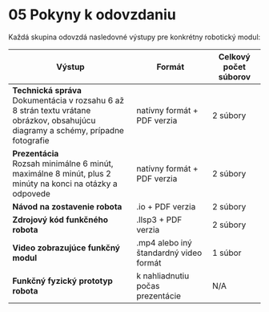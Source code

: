 # 05 Pokyny k odovzdaniu

Každá skupina odovzdá nasledovné výstupy pre konkrétny robotický modul:


| Výstup | Formát | Celkový počet súborov|
|---------|---------|---------|
| **Technická správa** <br> Dokumentácia v rozsahu 6 až 8 strán textu vrátane <br> obrázkov, obsahujúcu diagramy a schémy, prípadne fotografie| natívny formát + PDF verzia| 2 súbory|
| **Prezentácia** <br> Rozsah minimálne 6 minút, maximálne 8 minút, plus 2 minúty na konci na otázky a odpovede| natívny formát + PDF verzia| 2 súbory|
| **Návod na zostavenie robota**| .io + PDF verzia| 2 súbory|
| **Zdrojový kód funkčného robota**| .llsp3 + PDF verzia| 2 súbory|
| **Video zobrazujúce funkčný modul**| .mp4 alebo iný štandardný video formát| 1 súbor|
| **Funkčný fyzický prototyp robota** | k nahliadnutiu počas prezentácie | N/A |
